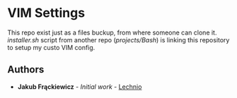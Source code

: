 # VIM Settings

This repo exist just as a files buckup, from where someone can clone it.
<i>installer.sh</i> script from another repo (<i>projects/Bash</i>) is linking
this repository to setup my custo VIM config.

## Authors

* **Jakub Frąckiewicz** - *Initial work* - [Lechnio](https://github.com/Lechnio)
